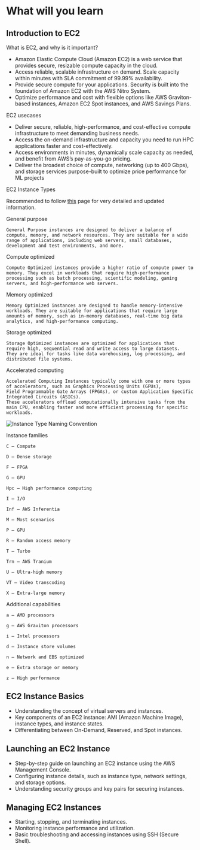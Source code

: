 # What will you learn

## Introduction to EC2

What is EC2, and why is it important?

- Amazon Elastic Compute Cloud (Amazon EC2) is a web service that provides secure, resizable compute capacity in the cloud.
- Access reliable, scalable infrastructure on demand. Scale capacity within minutes with SLA commitment of 99.99% availability.
- Provide secure compute for your applications. Security is built into the foundation of Amazon EC2 with the AWS Nitro System.
- Optimize performance and cost with flexible options like AWS Graviton-based instances, Amazon EC2 Spot instances, and AWS Savings Plans.

EC2 usecases

- Deliver secure, reliable, high-performance, and cost-effective compute infrastructure to meet demanding business needs.
- Access the on-demand infrastructure and capacity you need to run HPC applications faster and cost-effectively.
- Access environments in minutes, dynamically scale capacity as needed, and benefit from AWS’s pay-as-you-go pricing.
- Deliver the broadest choice of compute, networking (up to 400 Gbps), and storage services purpose-built to optimize price performance for ML projects

EC2 Instance Types

Recommended to follow [this](https://docs.aws.amazon.com/AWSEC2/latest/UserGuide/instance-types.html) page for very detailed and updated information.

General purpose

    General Purpose instances are designed to deliver a balance of compute, memory, and network resources. They are suitable for a wide range of applications, including web servers, small databases, development and test environments, and more.

Compute optimized

    Compute Optimized instances provide a higher ratio of compute power to memory. They excel in workloads that require high-performance processing such as batch processing, scientific modeling, gaming servers, and high-performance web servers.

Memory optimized

    Memory Optimized instances are designed to handle memory-intensive workloads. They are suitable for applications that require large amounts of memory, such as in-memory databases, real-time big data analytics, and high-performance computing.

Storage optimized

    Storage Optimized instances are optimized for applications that require high, sequential read and write access to large datasets.
    They are ideal for tasks like data warehousing, log processing, and distributed file systems.

Accelerated computing

    Accelerated Computing Instances typically come with one or more types of accelerators, such as Graphics Processing Units (GPUs),
    Field Programmable Gate Arrays (FPGAs), or custom Application Specific Integrated Circuits (ASICs).
    These accelerators offload computationally intensive tasks from the main CPU, enabling faster and more efficient processing for specific workloads.

![Instance Type Naming Convention](https://github.com/iam-veeramalla/aws-devops-zero-to-hero/assets/43399466/fc8e083c-dba5-41a6-94b9-14ebef0255c1)

Instance families

    C – Compute

    D – Dense storage

    F – FPGA

    G – GPU

    Hpc – High performance computing

    I – I/O

    Inf – AWS Inferentia

    M – Most scenarios

    P – GPU

    R – Random access memory

    T – Turbo

    Trn – AWS Tranium

    U – Ultra-high memory

    VT – Video transcoding

    X – Extra-large memory

Additional capabilities

    a – AMD processors

    g – AWS Graviton processors

    i – Intel processors

    d – Instance store volumes

    n – Network and EBS optimized

    e – Extra storage or memory

    z – High performance

## EC2 Instance Basics

- Understanding the concept of virtual servers and instances.
- Key components of an EC2 instance: AMI (Amazon Machine Image), instance types, and instance states.
- Differentiating between On-Demand, Reserved, and Spot instances.

## Launching an EC2 Instance

- Step-by-step guide on launching an EC2 instance using the AWS Management Console.
- Configuring instance details, such as instance type, network settings, and storage options.
- Understanding security groups and key pairs for securing instances.

## Managing EC2 Instances

- Starting, stopping, and terminating instances.
- Monitoring instance performance and utilization.
- Basic troubleshooting and accessing instances using SSH (Secure Shell).
